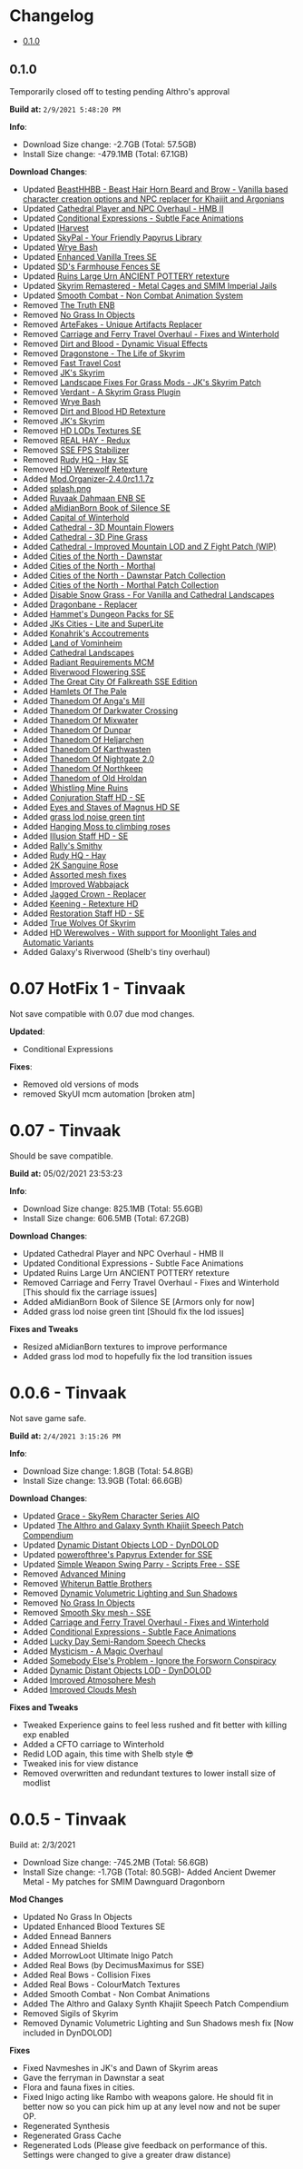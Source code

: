 # Changelog

- [0.1.0](#010)

## 0.1.0

Temporarily closed off to testing pending Althro's approval

**Build at:** `2/9/2021 5:48:20 PM`

**Info**:

- Download Size change: -2.7GB (Total: 57.5GB)
- Install Size change: -479.1MB (Total: 67.1GB)

**Download Changes**:

- Updated [BeastHHBB - Beast Hair Horn Beard and Brow - Vanilla based character creation options and NPC replacer for Khajiit and Argonians](http://nexusmods.com/skyrimspecialedition/mods/38480)
- Updated [Cathedral Player and NPC Overhaul - HMB II](http://nexusmods.com/skyrimspecialedition/mods/24174)
- Updated [Conditional Expressions - Subtle Face Animations](http://nexusmods.com/skyrimspecialedition/mods/45148)
- Updated [IHarvest](http://nexusmods.com/skyrimspecialedition/mods/27789)
- Updated [SkyPal - Your Friendly Papyrus Library](http://nexusmods.com/skyrimspecialedition/mods/43925)
- Updated [Wrye Bash](http://nexusmods.com/skyrimspecialedition/mods/6837)
- Updated [Enhanced Vanilla Trees SE](http://nexusmods.com/skyrimspecialedition/mods/11008)
- Updated [SD's Farmhouse Fences SE](http://nexusmods.com/skyrimspecialedition/mods/38912)
- Updated [Ruins Large Urn ANCIENT POTTERY retexture](http://nexusmods.com/skyrimspecialedition/mods/41179)
- Updated [Skyrim Remastered - Metal Cages and SMIM Imperial Jails](http://nexusmods.com/skyrimspecialedition/mods/36897)
- Updated [Smooth Combat - Non Combat Animation System](http://nexusmods.com/skyrimspecialedition/mods/45221)
- Removed [The Truth ENB](http://nexusmods.com/skyrimspecialedition/mods/9162)
- Removed [No Grass In Objects](http://nexusmods.com/skyrimspecialedition/mods/42161)
- Removed [ArteFakes - Unique Artifacts Replacer](http://nexusmods.com/skyrimspecialedition/mods/41254)
- Removed [Carriage and Ferry Travel Overhaul - Fixes and Winterhold](http://nexusmods.com/skyrimspecialedition/mods/40651)
- Removed [Dirt and Blood - Dynamic Visual Effects](http://nexusmods.com/skyrimspecialedition/mods/38886)
- Removed [Dragonstone - The Life of Skyrim](http://nexusmods.com/skyrimspecialedition/mods/39341)
- Removed [Fast Travel Cost](http://nexusmods.com/skyrimspecialedition/mods/20200)
- Removed [JK's Skyrim](http://nexusmods.com/skyrimspecialedition/mods/6289)
- Removed [Landscape Fixes For Grass Mods - JK's Skyrim Patch](http://nexusmods.com/skyrimspecialedition/mods/9005)
- Removed [Verdant - A Skyrim Grass Plugin](http://nexusmods.com/skyrimspecialedition/mods/2296)
- Removed [Wrye Bash](http://nexusmods.com/skyrimspecialedition/mods/6837)
- Removed [Dirt and Blood HD Retexture](http://nexusmods.com/skyrimspecialedition/mods/44162)
- Removed [JK's Skyrim](http://nexusmods.com/skyrimspecialedition/mods/6289)
- Removed [HD LODs Textures SE](http://nexusmods.com/skyrimspecialedition/mods/3333)
- Removed [REAL HAY - Redux](http://nexusmods.com/skyrimspecialedition/mods/41473)
- Removed [SSE FPS Stabilizer](http://nexusmods.com/skyrimspecialedition/mods/38438)
- Removed [Rudy HQ - Hay SE](http://nexusmods.com/skyrimspecialedition/mods/25125)
- Removed [HD Werewolf Retexture](http://nexusmods.com/skyrimspecialedition/mods/277)
- Added [Mod.Organizer-2.4.0rc1.1.7z](https://github.com/ModOrganizer2/modorganizer/releases/download/v2.4.0rc1.1/Mod.Organizer-2.4.0rc1.1.7z)
- Added [splash.png](https://raw.githubusercontent.com/Althro/Tinvaak/main/assets/images/splash.png)
- Added [Ruvaak Dahmaan ENB SE](http://nexusmods.com/skyrimspecialedition/mods/6009)
- Added [aMidianBorn Book of Silence SE](http://nexusmods.com/skyrimspecialedition/mods/35382)
- Added [Capital of Winterhold](http://nexusmods.com/skyrimspecialedition/mods/34222)
- Added [Cathedral - 3D Mountain Flowers](http://nexusmods.com/skyrimspecialedition/mods/41312)
- Added [Cathedral - 3D Pine Grass](http://nexusmods.com/skyrimspecialedition/mods/42032)
- Added [Cathedral - Improved Mountain LOD and Z Fight Patch (WIP)](http://nexusmods.com/skyrimspecialedition/mods/37891)
- Added [Cities of the North - Dawnstar](http://nexusmods.com/skyrimspecialedition/mods/28952)
- Added [Cities of the North - Morthal](http://nexusmods.com/skyrimspecialedition/mods/34168)
- Added [Cities of the North - Dawnstar Patch Collection](http://nexusmods.com/skyrimspecialedition/mods/30885)
- Added [Cities of the North - Morthal Patch Collection](http://nexusmods.com/skyrimspecialedition/mods/34228)
- Added [Disable Snow Grass - For Vanilla and Cathedral Landscapes](http://nexusmods.com/skyrimspecialedition/mods/36974)
- Added [Dragonbane - Replacer](http://nexusmods.com/skyrimspecialedition/mods/34992)
- Added [Hammet's Dungeon Packs for SE](http://nexusmods.com/skyrimspecialedition/mods/12186)
- Added [JKs Cities - Lite and SuperLite](http://nexusmods.com/skyrim/mods/71018)
- Added [Konahrik's Accoutrements](http://nexusmods.com/skyrimspecialedition/mods/22206)
- Added [Land of Vominheim](http://nexusmods.com/skyrimspecialedition/mods/31472)
- Added [Cathedral Landscapes](http://nexusmods.com/skyrimspecialedition/mods/21954)
- Added [Radiant Requirements MCM](http://nexusmods.com/skyrimspecialedition/mods/45427)
- Added [Riverwood Flowering SSE](http://nexusmods.com/skyrimspecialedition/mods/39229)
- Added [The Great City Of Falkreath SSE Edition](http://nexusmods.com/skyrimspecialedition/mods/19709)
- Added [Hamlets Of The Pale](http://nexusmods.com/skyrimspecialedition/mods/36650)
- Added [Thanedom Of Anga's Mill](http://nexusmods.com/skyrimspecialedition/mods/34463)
- Added [Thanedom Of Darkwater Crossing](http://nexusmods.com/skyrimspecialedition/mods/33698)
- Added [Thanedom Of Mixwater](http://nexusmods.com/skyrimspecialedition/mods/32802)
- Added [Thanedom Of Dunpar](http://nexusmods.com/skyrimspecialedition/mods/35835)
- Added [Thanedom Of Heljarchen](http://nexusmods.com/skyrimspecialedition/mods/36779)
- Added [Thanedom Of Karthwasten](http://nexusmods.com/skyrimspecialedition/mods/34200)
- Added [Thanedom Of Nightgate 2.0](http://nexusmods.com/skyrimspecialedition/mods/35631)
- Added [Thanedom Of Northkeep](http://nexusmods.com/skyrimspecialedition/mods/31976)
- Added [Thanedom of Old Hroldan](http://nexusmods.com/skyrimspecialedition/mods/30386)
- Added [Whistling Mine Ruins](http://nexusmods.com/skyrimspecialedition/mods/30766)
- Added [Conjuration Staff HD - SE](http://nexusmods.com/skyrimspecialedition/mods/39479)
- Added [Eyes and Staves of Magnus HD SE](http://nexusmods.com/skyrimspecialedition/mods/38719)
- Added [grass lod noise green tint](http://nexusmods.com/skyrimspecialedition/mods/29032)
- Added [Hanging Moss to climbing roses](http://nexusmods.com/skyrimspecialedition/mods/39159)
- Added [Illusion Staff HD - SE](http://nexusmods.com/skyrimspecialedition/mods/45423)
- Added [Rally's Smithy](http://nexusmods.com/skyrim/mods/106471)
- Added [Rudy HQ - Hay](http://nexusmods.com/skyrim/mods/97366)
- Added [2K Sanguine Rose](http://nexusmods.com/skyrimspecialedition/mods/20477)
- Added [Assorted mesh fixes](http://nexusmods.com/skyrimspecialedition/mods/32117)
- Added [Improved Wabbajack](http://nexusmods.com/skyrimspecialedition/mods/37680)
- Added [Jagged Crown - Replacer](http://nexusmods.com/skyrimspecialedition/mods/35113)
- Added [Keening - Retexture HD](http://nexusmods.com/skyrimspecialedition/mods/38512)
- Added [Restoration Staff HD - SE](http://nexusmods.com/skyrimspecialedition/mods/39481)
- Added [True Wolves Of Skyrim](http://nexusmods.com/skyrim/mods/59174)
- Added [HD Werewolves - With support for Moonlight Tales and Automatic Variants](http://nexusmods.com/skyrim/mods/60804)
- Added Galaxy's Riverwood (Shelb's tiny overhaul)




# 0.07 HotFix 1 - Tinvaak 

Not save compatible with 0.07 due mod changes.

**Updated**: 
- Conditional Expressions

**Fixes**: 
- Removed old versions of mods
- removed SkyUI mcm automation [broken atm]

# 0.07 - Tinvaak 

Should be save compatible.

**Build at:** 05/02/2021 23:53:23

**Info**:

 - Download Size change: 825.1MB (Total: 55.6GB)
 - Install Size change: 606.5MB (Total: 67.2GB)
 
 **Download Changes**:

- Updated Cathedral Player and NPC Overhaul - HMB II
- Updated Conditional Expressions - Subtle Face Animations
- Updated Ruins Large Urn ANCIENT POTTERY retexture
- Removed Carriage and Ferry Travel Overhaul - Fixes and Winterhold [This should fix the carriage issues]
- Added aMidianBorn Book of Silence SE [Armors only for now]
- Added grass lod noise green tint [Should fix the lod issues]

**Fixes and Tweaks**
- Resized aMidianBorn textures to improve performance
- Added grass lod mod to hopefully fix the lod transition issues

# 0.0.6 - Tinvaak

Not save game safe.

**Build at:** `2/4/2021 3:15:26 PM`

**Info**:

- Download Size change: 1.8GB (Total: 54.8GB)
- Install Size change: 13.9GB (Total: 66.6GB)

**Download Changes**:

- Updated [Grace - SkyRem Character Series AIO](http://nexusmods.com/skyrimspecialedition/mods/26207)
- Updated [The Althro and Galaxy Synth Khajiit Speech Patch Compendium](http://nexusmods.com/skyrimspecialedition/mods/45100)
- Updated [Dynamic Distant Objects LOD - DynDOLOD](http://nexusmods.com/skyrimspecialedition/mods/32382)
- Updated [powerofthree's Papyrus Extender for SSE](http://nexusmods.com/skyrimspecialedition/mods/22854)
- Updated [Simple Weapon Swing Parry - Scripts Free - SSE](http://nexusmods.com/skyrimspecialedition/mods/44726)
- Removed [Advanced Mining](http://nexusmods.com/skyrimspecialedition/mods/30248)
- Removed [Whiterun Battle Brothers](http://nexusmods.com/skyrimspecialedition/mods/36036)
- Removed [Dynamic Volumetric Lighting and Sun Shadows](http://nexusmods.com/skyrimspecialedition/mods/44483)
- Removed [No Grass In Objects](http://nexusmods.com/skyrimspecialedition/mods/42161)
- Removed [Smooth Sky mesh - SSE](http://nexusmods.com/skyrimspecialedition/mods/18350)
- Added [Carriage and Ferry Travel Overhaul - Fixes and Winterhold](http://nexusmods.com/skyrimspecialedition/mods/40651)
- Added [Conditional Expressions - Subtle Face Animations](http://nexusmods.com/skyrimspecialedition/mods/45148)
- Added [Lucky Day Semi-Random Speech Checks](http://nexusmods.com/skyrimspecialedition/mods/23919)
- Added [Mysticism - A Magic Overhaul](http://nexusmods.com/skyrimspecialedition/mods/27839)
- Added [Somebody Else's Problem - Ignore the Forsworn Conspiracy](http://nexusmods.com/skyrimspecialedition/mods/43850)
- Added [Dynamic Distant Objects LOD - DynDOLOD](http://nexusmods.com/skyrimspecialedition/mods/32382)
- Added [Improved Atmosphere Mesh](http://nexusmods.com/skyrimspecialedition/mods/44247)
- Added [Improved Clouds Mesh](http://nexusmods.com/skyrimspecialedition/mods/44103)


**Fixes and Tweaks**
- Tweaked Experience gains to feel less rushed and fit better with killing exp enabled
- Added a CFTO carriage to Winterhold
- Redid LOD again, this time with Shelb style 😎
- Tweaked inis for view distance
- Removed overwritten and redundant textures to lower install size of modlist


# 0.0.5 - Tinvaak

Build at: 2/3/2021

- Download Size change: -745.2MB (Total: 56.6GB)
- Install Size change: -1.7GB (Total: 80.5GB)- Added Ancient Dwemer Metal - My patches for SMIM Dawnguard Dragonborn

**Mod Changes**

- Updated No Grass In Objects
- Updated Enhanced Blood Textures SE
- Added Ennead Banners
- Added Ennead Shields
- Added MorrowLoot Ultimate Inigo Patch
- Added Real Bows (by DecimusMaximus for SSE)
- Added Real Bows - Collision Fixes
- Added Real Bows - ColourMatch Textures
- Added Smooth Combat - Non Combat Animations
- Added The Althro and Galaxy Synth Khajiit Speech Patch Compendium
- Removed Sigils of Skyrim
- Removed Dynamic Volumetric Lighting and Sun Shadows mesh fix [Now included in DynDOLOD]

**Fixes**
- Fixed Navmeshes in JK's and Dawn of Skyrim areas
- Gave the ferryman in Dawnstar a seat
- Flora and fauna fixes in cities.
- Fixed Inigo acting like Rambo with weapons galore. He should fit in better now so you can pick him up at any level now and not be super OP.
- Regenerated Synthesis
- Regenerated Grass Cache
- Regenerated Lods (Please give feedback on performance of this. Settings were changed to give a greater draw distance)
